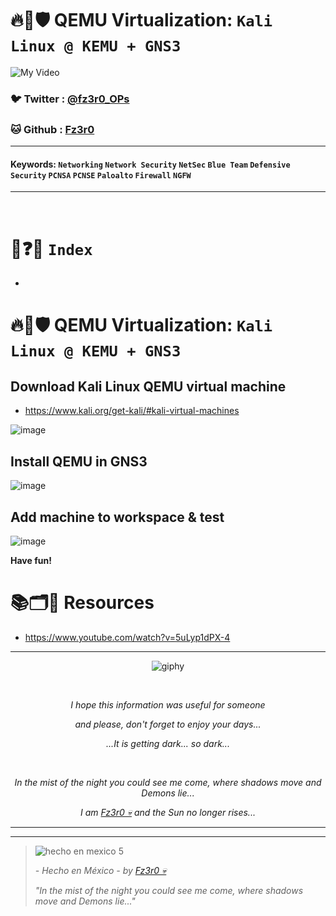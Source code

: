 # 🔥🧱🛡️ QEMU Virtualization: `Kali Linux @ KEMU + GNS3`

![My Video](https://user-images.githubusercontent.com/94720207/165892585-b830998d-d7c5-43b4-a3ad-f71a07b9077e.gif)

### 🐦 Twitter  : [@fz3r0_OPs](https://twitter.com/Fz3r0_OPs)
### 🐱 Github  : [Fz3r0](https://github.com/fz3r0) 

---
 
#### Keywords: `Networking` `Network Security` `NetSec` `Blue Team` `Defensive Security` `PCNSA` `PCNSE` `Paloalto` `Firewall` `NGFW`

---

<br>

# 📝❓📄 `Index`

- 

# 🔥🧱🛡️ QEMU Virtualization: `Kali Linux @ KEMU + GNS3`

## Download Kali Linux QEMU virtual machine 

- https://www.kali.org/get-kali/#kali-virtual-machines

![image](https://github.com/user-attachments/assets/5bd94da0-04fc-4eb2-bca3-4cc9e55bdc89)

## Install QEMU in GNS3

![image](https://github.com/user-attachments/assets/fcbb44d4-ca3a-429b-9c06-3eb54abc14e0)

## Add machine to workspace & test

![image](https://github.com/user-attachments/assets/48c579a6-38f3-4fb9-b4f2-074ede265619)

**Have fun!**


# 📚🗂️🎥 Resources

- https://www.youtube.com/watch?v=5uLyp1dPX-4

---

<span align="center"> <p align="center"> ![giphy](https://user-images.githubusercontent.com/94720207/166587250-292d9a9f-e590-4c25-a678-d457e2268e85.gif) </p> </span> 



&nbsp;

<span align="center"> <p align="center"> _I hope this information was useful for someone_ </p> </span> 
<span align="center"> <p align="center"> _and please, don't forget to enjoy your days..._ </p> </span> 
<span align="center"> <p align="center"> _...It is getting dark... so dark..._ </p> </span> 

&nbsp;

<span align="center"> <p align="center"> _In the mist of the night you could see me come, where shadows move and Demons lie..._ </p> </span> 
<span align="center"> <p align="center"> _I am [Fz3r0 💀](https://github.com/Fz3r0/) and the Sun no longer rises..._ </p> </span> 

---






---

> ![hecho en mexico 5](https://user-images.githubusercontent.com/94720207/166068790-fa1f243d-2db9-4810-a6e4-eb3c4ad23700.png)
>
> _- Hecho en México - by [Fz3r0 💀](https://github.com/Fz3r0/)_  
>
> _"In the mist of the night you could see me come, where shadows move and Demons lie..."_ 













